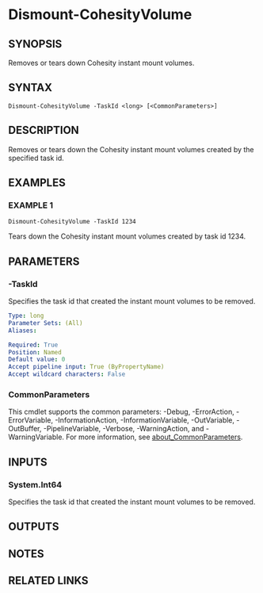 # Dismount-CohesityVolume

## SYNOPSIS
Removes or tears down Cohesity instant mount volumes.

## SYNTAX

```
Dismount-CohesityVolume -TaskId <long> [<CommonParameters>]
```

## DESCRIPTION
Removes or tears down the Cohesity instant mount volumes created by the specified task id.

## EXAMPLES

### EXAMPLE 1
```
Dismount-CohesityVolume -TaskId 1234
```

Tears down the Cohesity instant mount volumes created by task id 1234.

## PARAMETERS

### -TaskId
Specifies the task id that created the instant mount volumes to be removed.

```yaml
Type: long
Parameter Sets: (All)
Aliases:

Required: True
Position: Named
Default value: 0
Accept pipeline input: True (ByPropertyName)
Accept wildcard characters: False
```

### CommonParameters
This cmdlet supports the common parameters: -Debug, -ErrorAction, -ErrorVariable, -InformationAction, -InformationVariable, -OutVariable, -OutBuffer, -PipelineVariable, -Verbose, -WarningAction, and -WarningVariable. For more information, see [about_CommonParameters](http://go.microsoft.com/fwlink/?LinkID=113216).

## INPUTS

### System.Int64
Specifies the task id that created the instant mount volumes to be removed.

## OUTPUTS

## NOTES

## RELATED LINKS
